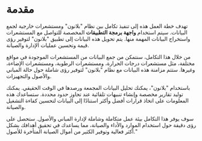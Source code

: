 # مقدمة

تهدف خطة العمل هذه إلى تنفيذ تكامل بين نظام "بلانون" ومستشعرات خارجية لجمع البيانات. سيتم استخدام **واجهة برمجة
التطبيقات**  المخصصة للتواصل مع المستشعرات واستخراج البيانات المهمة منها.
يتم تحويل هذه البيانات إلى تطبيق "بلانون" لتوفير رؤى قيمة وتحسين عمليات الإدارة والصيانة.

من خلال هذا التكامل، سنتمكن من جمع البيانات من المستشعرات الموجودة في مواقع مختلفة،
مثل مستشعرات درجات الحرارة،
ومستشعرات الرطوبة، ومستشعرات الإضاءة، وغيرها. ستتم مزامنة هذه البيانات مع نظام "بلانون" لتوفير رؤى شاملة حول حالة
المباني والأصول والتجهيزات.

باستخدام "بلانون"، يمكنك تحليل البيانات المجمعة ورصدها في الوقت الحقيقي.
يمكنك توليد تقارير مخصصة وإنشاء تنبيهات تلقائية عند تجاوز حدود محددة. ستساعدك هذه المعلومات على اتخاذ قرارات أفضل وأكثر
استنادًا إلى البيانات لتحسين كفاءة التشغيل والصيانة.

سوف يوفر هذا التكامل بيئة عمل متكاملة وشاملة لإدارة المباني والأصول.
ستحصل على رؤى دقيقة حول استخدام الموارد والأداء والصيانة، مما يساعدك في تحقيق أهدافك بشكل أكثر فعالية وتوفير الكثير من
أموال الصيانة المتأخرة للأصول."
